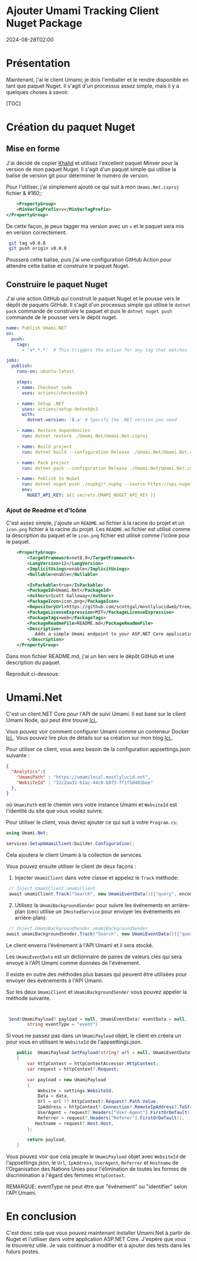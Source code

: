 # Ajouter Umami Tracking Client Nuget Package

<!--category-- ASP.NET, Umami, Nuget -->
<datetime class="hidden">2024-08-28T02:00</datetime>

# Présentation

Maintenant, j'ai le client Umami; je dois l'emballer et le rendre disponible en tant que paquet Nuget. Il s'agit d'un processus assez simple, mais il y a quelques choses à savoir.

[TOC]

# Création du paquet Nuget

## Mise en forme

J'ai décidé de copier [Khalid](@khalidabuhakmeh@mastodon.social) et utilisez l'excellent paquet Minver pour la version de mon paquet Nuget. Il s'agit d'un paquet simple qui utilise la balise de version git pour déterminer le numéro de version.

Pour l'utiliser, j'ai simplement ajouté ce qui suit à mon `Umami.Net.csproj` fichier & #160;:

```xml
    <PropertyGroup>
    <MinVerTagPrefix>v</MinVerTagPrefix>
</PropertyGroup>
```

De cette façon, je peux tagger ma version avec un `v` et le paquet sera mis en version correctement.

```bash
 git tag v0.0.8       
 git push origin v0.0.8

```

Poussera cette balise, puis j'ai une configuration GitHub Action pour attendre cette balise et construire le paquet Nuget.

## Construire le paquet Nuget

J'ai une action GitHub qui construit le paquet Nuget et le pousse vers le dépôt de paquets GitHub. Il s'agit d'un processus simple qui utilise le `dotnet pack` commande de construire le paquet et puis le `dotnet nuget push` commande de le pousser vers le dépôt nuget.

```yaml
name: Publish Umami.NET
on:
  push:
    tags:
      - 'v*.*.*'  # This triggers the action for any tag that matches the pattern v1.0.0, v2.1.3, etc.

jobs:
  publish:
    runs-on: ubuntu-latest

    steps:
    - name: Checkout code
      uses: actions/checkout@v3

    - name: Setup .NET
      uses: actions/setup-dotnet@v3
      with:
        dotnet-version: '8.x' # Specify the .NET version you need

    - name: Restore dependencies
      run: dotnet restore ./Umami.Net/Umami.Net.csproj

    - name: Build project
      run: dotnet build --configuration Release ./Umami.Net/Umami.Net.csproj --no-restore

    - name: Pack project
      run: dotnet pack --configuration Release ./Umami.Net/Umami.Net.csproj --no-build --output ./nupkg

    - name: Publish to NuGet
      run: dotnet nuget push ./nupkg/*.nupkg --source https://api.nuget.org/v3/index.json --api-key ${{ secrets.UMAMI_NUGET_API_KEY }}
      env:
        NUGET_API_KEY: ${{ secrets.UMAMI_NUGET_API_KEY }}
```

### Ajout de Readme et d'Icône

C'est assez simple, j'ajoute un `README.md` fichier à la racine du projet et un `icon.png` fichier à la racine du projet. Les `README.md` fichier est utilisé comme la description du paquet et le `icon.png` fichier est utilisé comme l'icône pour le paquet.

```xml
    <PropertyGroup>
        <TargetFramework>net8.0</TargetFramework>
        <LangVersion>12</LangVersion>
        <ImplicitUsings>enable</ImplicitUsings>
        <Nullable>enable</Nullable>

        <IsPackable>true</IsPackable>
        <PackageId>Umami.Net</PackageId>
        <Authors>Scott Galloway</Authors>
        <PackageIcon>icon.png</PackageIcon>
        <RepositoryUrl>https://github.com/scottgal/mostlylucidweb/tree/main/Umami.Net</RepositoryUrl>
        <PackageLicenseExpression>MIT</PackageLicenseExpression>
        <PackageTags>web</PackageTags>
        <PackageReadmeFile>README.md</PackageReadmeFile>
        <Description>
           Adds a simple Umami endpoint to your ASP.NET Core application.
        </Description>
    </PropertyGroup>
```

Dans mon fichier README.md, j'ai un lien vers le dépôt GitHub et une description du paquet.

Reproduit ci-dessous:

# Umami.Net

C'est un client.NET Core pour l'API de suivi Umami.
Il est basé sur le client Umami Node, qui peut être trouvé [Ici.](https://github.com/umami-software/node).

Vous pouvez voir comment configurer Umami comme un conteneur Docker [Ici.](https://www.mostlylucid.net/blog/usingumamiforlocalanalytics).
Vous pouvez lire plus de détails sur sa création sur mon blog [Ici.](https://www.mostlylucid.net/blog/addingumamitrackingclientfollowup).

Pour utiliser ce client, vous avez besoin de la configuration appsettings.json suivante :

```json
{
  "Analytics":{
    "UmamiPath" : "https://umamilocal.mostlylucid.net",
    "WebsiteId" : "32c2aa31-b1ac-44c0-b8f3-ff1f50403bee"
  },
}
```

où `UmamiPath` est le chemin vers votre instance Umami et `WebsiteId` est l'identité du site que vous voulez suivre.

Pour utiliser le client, vous devez ajouter ce qui suit à votre `Program.cs`:

```csharp
using Umami.Net;

services.SetupUmamiClient(builder.Configuration);
```

Cela ajoutera le client Umami à la collection de services.

Vous pouvez ensuite utiliser le client de deux façons :

1. Injecter `UmamiClient` dans votre classe et appelez le `Track` méthode:

```csharp
 // Inject UmamiClient umamiClient
 await umamiClient.Track("Search", new UmamiEventData(){{"query", encodedQuery}});
```

2. Utilisez la `UmamiBackgroundSender` pour suivre les événements en arrière-plan (ceci utilise un `IHostedService` pour envoyer les événements en arrière-plan):

```csharp
 // Inject UmamiBackgroundSender umamiBackgroundSender
await umamiBackgroundSender.Track("Search", new UmamiEventData(){{"query", encodedQuery}});
```

Le client enverra l'événement à l'API Umami et il sera stocké.

Les `UmamiEventData` est un dictionnaire de paires de valeurs clés qui sera envoyé à l'API Umami comme données de l'événement.

Il existe en outre des méthodes plus basses qui peuvent être utilisées pour envoyer des événements à l'API Umami.

Sur les deux `UmamiClient` et `UmamiBackgroundSender` vous pouvez appeler la méthode suivante.

```csharp


 Send(UmamiPayload? payload = null, UmamiEventData? eventData = null,
        string eventType = "event")
```

Si vous ne passez pas dans un `UmamiPayload` objet, le client en créera un pour vous en utilisant le `WebsiteId` de l'appsettings.json.

```csharp
    public  UmamiPayload GetPayload(string? url = null, UmamiEventData? data = null)
    {
        var httpContext = httpContextAccessor.HttpContext;
        var request = httpContext?.Request;

        var payload = new UmamiPayload
        {
            Website = settings.WebsiteId,
            Data = data,
            Url = url ?? httpContext?.Request?.Path.Value,
            IpAddress = httpContext?.Connection?.RemoteIpAddress?.ToString(),
            UserAgent = request?.Headers["User-Agent"].FirstOrDefault(),
            Referrer = request?.Headers["Referer"].FirstOrDefault(),
           Hostname = request?.Host.Host,
        };
        
        return payload;
    }

```

Vous pouvez voir que cela peuple le `UmamiPayload` objet avec `WebsiteId` de l'appsettings.json, le `Url`, `IpAddress`, `UserAgent`, `Referrer` et `Hostname` de l'Organisation des Nations Unies pour l'élimination de toutes les formes de discrimination à l'égard des femmes `HttpContext`.

REMARQUE: eventType ne peut être que "événement" ou "identifier" selon l'API Umami.

# En conclusion

C'est donc cela que vous pouvez maintenant installer Umami.Net à partir de Nuget et l'utiliser dans votre application ASP.NET Core. J'espère que vous le trouverez utile. Je vais continuer à modifier et à ajouter des tests dans les futurs postes.